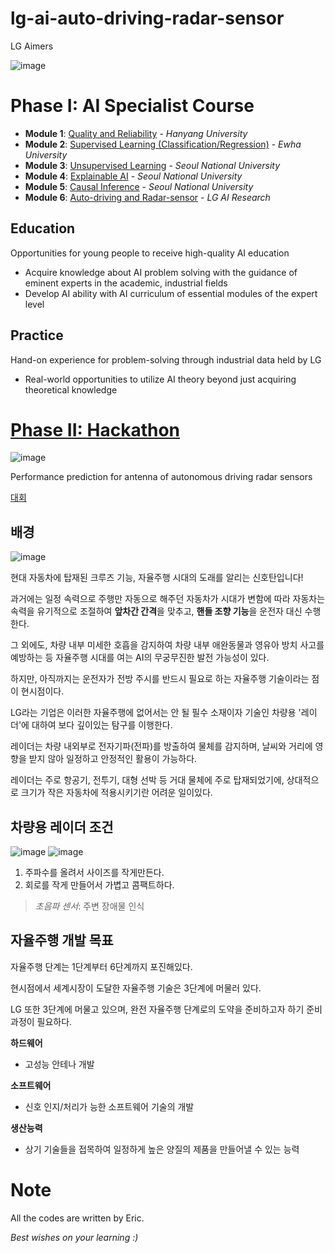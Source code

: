 # lg-ai-auto-driving-radar-sensor
LG Aimers

![image](https://user-images.githubusercontent.com/39285147/176646283-f1ef50cf-72b1-43be-89cc-1231cd0423ac.png)

# **Phase I: AI Specialist Course**
  - **Module 1**: [Quality and Reliability](https://github.com/hchoi256/lg-ai-auto-driving-radar-sensor/tree/main/quality-credibility) - *Hanyang University*
  - **Module 2**: [Supervised Learning (Classification/Regression)](https://github.com/hchoi256/lg-ai-auto-driving-radar-sensor/tree/main/supervised-learning) - *Ewha University*
  - **Module 3**: [Unsupervised Learning](https://github.com/hchoi256/lg-ai-auto-driving-radar-sensor/tree/main/unsupervised-learning) - *Seoul National University*
  - **Module 4**: [Explainable AI](https://github.com/hchoi256/lg-ai-auto-driving-radar-sensor/tree/main/explainable-ai-XAI) - *Seoul National University*
  - **Module 5**: [Causal Inference](https://github.com/hchoi256/lg-ai-auto-driving-radar-sensor/tree/main/causal-inference) - *Seoul National University*
  - **Module 6**: [Auto-driving and Radar-sensor](https://github.com/hchoi256/lg-ai-auto-driving-radar-sensor/tree/main/self-driving-and-radar-sensor) - *LG AI Research*

## Education
Opportunities for young people to receive high-quality AI education
- Acquire knowledge about AI problem solving with the guidance of eminent experts in the academic, industrial fields
- Develop AI ability with AI curriculum of essential modules of the expert level

## Practice
Hand-on experience for problem-solving through industrial data held by LG
- Real-world opportunities to utilize AI theory beyond just acquiring theoretical knowledge

# [**Phase II: Hackathon**](https://github.com/hchoi256/lg-ai-auto-driving-radar-sensor/blob/main/hackathon.md)
![image](https://user-images.githubusercontent.com/39285147/176649666-dc63ccb4-2a55-4750-a2be-30c4e2e263ed.png)

Performance prediction for antenna of autonomous driving radar sensors

[대회 ](https://dacon.io/competitions/official/235927/overview/description)

## 배경
![image](https://user-images.githubusercontent.com/39285147/180979155-36215da2-b352-41ec-86ce-c00be4b791fa.png)

현대 자동차에 탑재된 크루즈 기능, 자율주행 시대의 도래를 알리는 신호탄입니다!

과거에는 일정 속력으로 주행만 자동으로 해주던 자동차가 시대가 변함에 따라 자동차는 속력을 유기적으로 조절하여 **앞차간 간격**을 맞추고, **핸들 조향 기능**을 운전자 대신 수행한다.

그 외에도, 차량 내부 미세한 호흡을 감지하여 차량 내부 애완동물과 영유아 방치 사고를 예방하는 등 자율주행 시대를 여는 AI의 무궁무진한 발전 가능성이 있다.

하지만, 아직까지는 운전자가 전방 주시를 반드시 필요로 하는 자율주행 기술이라는 점이 현시점이다.

LG라는 기업은 이러한 자율주행에 없어서는 안 될 필수 소재이자 기술인 차량용 '레이더'에 대하여 보다 깊이있는 탐구를 이행한다.

레이더는 차량 내외부로 전자기파(전파)를 방출하여 물체를 감지하며, 날씨와 거리에 영향을 받지 않아 일정하고 안정적인 활용이 가능하다.

레이더는 주로 항공기, 전투기, 대형 선박 등 거대 물체에 주로 탑재되었기에, 상대적으로 크기가 작은 자동차에 적용시키기란 어려운 일이있다.

## 차량용 레이더 조건
![image](https://user-images.githubusercontent.com/39285147/180979179-13a750f9-6b07-4868-b822-af96fb01bb4f.png)
![image](https://user-images.githubusercontent.com/39285147/180979335-5a05c3ac-9471-4eb2-96ac-acd9a8a34adb.png)

1. 주파수를 올려서 사이즈를 작게만든다.
2. 회로를 작게 만들어서 가볍고 콤팩트하다.

> *초음파 센서*: 주변 장애물 인식

## 자율주행 개발 목표
자율주행 단계는 1단계부터 6단계까지 포진해있다.

현시점에서 세계시장이 도달한 자율주행 기술은 3단계에 머물러 있다.

LG 또한 3단계에 머물고 있으며, 완전 자율주행 단계로의 도약을 준비하고자 하기 준비과정이 필요하다.

**하드웨어**
- 고성능 안테나 개발

**소프트웨어**
- 신호 인지/처리가 능한 소프트웨어 기술의 개발

**생산능력**
- 상기 기술들을 접목하여 일정하게 높은 양질의 제품을 만들어낼 수 있는 능력

# Note

All the codes are written by Eric.

*Best wishes on your learning :)*
